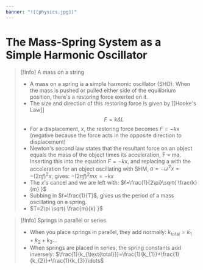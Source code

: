```yaml
---
banner: "![[physics.jpg]]"
---
```

# The Mass-Spring System as a Simple Harmonic Oscillator 

> [!Info] A mass on a string 
> - A mass on a spring is a simple harmonic oscillator (SHO). When the mass is pushed or pulled either side of the equilibrium position, there's a restoring force exerted on it.
> - The size and direction of this restoring force is given by [[Hooke's Law]] 
> $$F=k\Delta L$$
> - For a displacement, $x$, the restoring force becomes $F=-kx$ (negative because the force acts in the opposite direction to displacement)
> - Newton's second law states that the resultant force on an object equals the mass of the object times its acceleration, F = ma. Inserting this into the equation $F = -kx$, and replacing a with the acceleration for an object oscillating with SHM, $a = -\omega^2x = -(2\pi f)^2x$, gives: $-(2\pi f)^2mx=-kx$
> - The $x$'s cancel and we are left with:
>   $f=\frac{1}{2\pi}\sqrt{ \frac{k}{m} }$
> - Subbing in $f=\frac{1}{T}$, gives us the period of a mass oscillating on a spring.
> - $T=2\pi \sqrt{ \frac{m}{k} }$

> [!Info] Springs in parallel or series 
> - When you place springs in parallel, they add normally: $k_{\text{total}}=k_{1}+k_{2}+k_{3}\dots$
> - When springs are placed in series, the spring constants add inversely: $\frac{1}{k_{\text{total}}}=\frac{1}{k_{1}}+\frac{1}{k_{2}}+\frac{1}{k_{3}}\dots$

